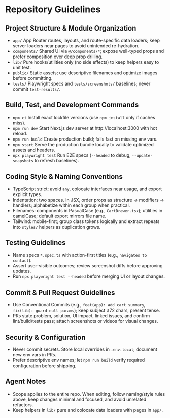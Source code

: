 # Repository Guidelines

## Project Structure & Module Organization
- `app/` App Router routes, layouts, and route-specific data loaders; keep server loaders near pages to avoid unintended re-hydration.
- `components/` Shared UI via `@/components/*`; expose well-typed props and prefer composition over deep prop drilling.
- `lib/` Pure hooks/utilities only (no side effects) to keep helpers easy to unit test.
- `public/` Static assets; use descriptive filenames and optimize images before committing.
- `tests/` Playwright specs and `tests/screenshots/` baselines; never commit `test-results/`.

## Build, Test, and Development Commands
- `npm ci` Install exact lockfile versions (use `npm install` only if caches miss).
- `npm run dev` Start Next.js dev server at http://localhost:3000 with hot reload.
- `npm run build` Create production build; fails fast on missing env vars.
- `npm start` Serve the production bundle locally to validate optimized assets and headers.
- `npx playwright test` Run E2E specs (`--headed` to debug, `--update-snapshots` to refresh baselines).

## Coding Style & Naming Conventions
- TypeScript strict: avoid `any`, colocate interfaces near usage, and export explicit types.
- Indentation: two spaces. In JSX, order props as structure → modifiers → handlers; alphabetize within each group when practical.
- Filenames: components in PascalCase (e.g., `CartDrawer.tsx`); utilities in camelCase; default export mirrors file name.
- Tailwind: mobile-first; group class tokens logically and extract repeats into `styles/` helpers as duplication grows.

## Testing Guidelines
- Name specs `*.spec.ts` with action-first titles (e.g., `navigates to contact`).
- Assert user-visible outcomes; review screenshot diffs before approving updates.
- Run `npx playwright test --headed` before merging UI or layout changes.

## Commit & Pull Request Guidelines
- Use Conventional Commits (e.g., `feat(app): add cart summary`, `fix(lib): guard null params`); keep subject ≤72 chars, present tense.
- PRs state problem, solution, UI impact, linked issues, and confirm lint/build/tests pass; attach screenshots or videos for visual changes.

## Security & Configuration
- Never commit secrets. Store local overrides in `.env.local`; document new env vars in PRs.
- Prefer descriptive env names; let `npm run build` verify required configuration before shipping.

## Agent Notes
- Scope applies to the entire repo. When editing, follow naming/style rules above, keep changes minimal and focused, and avoid unrelated refactors.
- Keep helpers in `lib/` pure and colocate data loaders with pages in `app/`.
